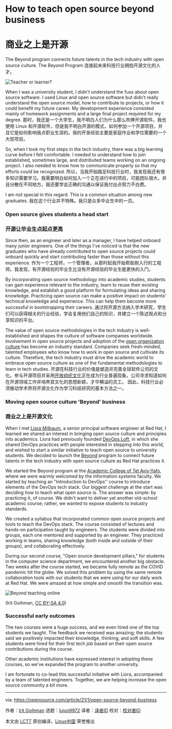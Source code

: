 [#]: collector: (lujun9972)
[#]: translator: (duoluoxiaosheng )
[#]: reviewer: ( )
[#]: publisher: ( )
[#]: url: ( )
[#]: subject: (How to teach open source beyond business)
[#]: via: (https://opensource.com/article/21/1/open-source-beyond-business)
[#]: author: (Irit Goihman https://opensource.com/users/iritgoihman)

How to teach open source beyond business
======
商业之上是开源
======
The Beyond program connects future talents in the tech industry with
open source culture.
The Beyond Program 连接起未来科技行业拥抱开源文化的人才。

![Teacher or learner?][1]

When I was a university student, I didn't understand the fuss about open source software. I used Linux and open source software but didn't really understand the open source model, how to contribute to projects, or how it could benefit my future career. My development experience consisted mainly of homework assignments and a large final project required for my degree.
那时，我还是一个大学生，我不明白人们为什么那么吹捧开源软件。我也使用 Linux 和开源软件，但是我不明白开源的模式，如何参加一个开源项目，并且它是如何影响我点职业生涯的。我的开发经验主要是家庭作业和学位需要的一个大型项目。

So, when I took my first steps in the tech industry, there was a big learning curve before I felt comfortable. I needed to understand how to join established, sometimes large, and distributed teams working on an ongoing project. I also needed to know how to communicate properly so that my efforts could be recognized.
所以，当我开始踏足科技行业时，我发现我还有很多知识需要学习。我需要明白如何加入一个正在进行中的项目，可能团队很大，并且分散在不同地方。我还要学会正确的沟通以保证我付出点努力不白费。

I am not special in this regard. This is a common situation among new graduates.
我在这个行业并不特殊。我只是众多毕业生中的一员。

### Open source gives students a head start
### 开源让毕业生点起点更高

Since then, as an engineer and later as a manager, I have helped onboard many junior engineers. One of the things I've noticed is that the new graduates who have already contributed to open source projects could onboard quickly and start contributing faster than those without this experience.
作为一个工程师，一个管理者，从那时起我开始帮助刚入行的工程师。我发现，有开源经验的毕业生比没有开源经验的毕业生能更快的入门。

By incorporating open source methodology into academic studies, students can gain experience relevant to the industry, learn to reuse their existing knowledge, and establish a good platform for formulating ideas and sharing knowledge. Practicing open source can make a positive impact on students' technical knowledge and experience. This can help them become more successful in bootstrapping their careers.
通过将开源方法纳入学术研究，学生们可以获得相关的行业经验，学会复用他们自己的知识，并建立一个陈述观点和分享知识的平台。

The value of open source methodologies in the tech industry is well-established and shapes the culture of software companies worldwide. Involvement in open source projects and adoption of the [open organization culture][2] has become an industry standard. Companies seek fresh-minded, talented employees who know how to work in open source and cultivate its culture. Therefore, the tech industry must drive the academic world to embrace open source culture as one of the fundamental methodologies to learn in tech studies.
开源在科技行业的价值是塑造并完善全球软件公司的文化。参与开源项目并采用[开放组织文化][2]正在成为行业普遍现象。公司寻求知道如何在开源领域工作并培养其文化的思想新颖，才华横溢的员工。
因此，科技行业必须推动学术界将开源文化作为学习科技研究的基本方法之一。

### Moving open source culture 'Beyond' business
### 商业之上是开源文化

When I met [Liora Milbaum][3], a senior principal software engineer at Red Hat, I learned we shared an interest in bringing open source culture and principles into academics. Liora had previously founded [DevOps Loft][4], in which she shared DevOps practices with people interested in stepping into this world, and wished to start a similar initiative to teach open source to university students. We decided to launch the [Beyond][5] program to connect future talents in the tech industry with open source culture as Red Hat practices it.

We started the Beyond program at the [Academic College of Tel Aviv-Yafo][6], where we were warmly welcomed by the information systems faculty. We started by teaching an "Introduction to DevOps'' course to introduce elements of the DevOps tech stack. Our biggest challenge at the start was deciding how to teach what open source is. The answer was simple: by practicing it, of course. We didn't want to deliver yet another old-school academic course; rather, we wanted to expose students to industry standards.

We created a syllabus that incorporated common open source projects and tools to teach the DevOps stack. The course consisted of lectures and hands-on participation taught by engineers. The students were divided into groups, each one mentored and supported by an engineer. They practiced working in teams, sharing knowledge (both inside and outside of their groups), and collaborating effectively.

During our second course, "Open source development pillars," for students in the computer science department, we encountered another big obstacle. Two weeks after the course started, we became fully remote as the COVID pandemic hit the globe. We solved this problem by using the same remote collaboration tools with our students that we were using for our daily work at Red Hat. We were amazed at how simple and smooth the transition was.

![Beyond teaching online][7]

(Irit Goihman, [CC BY-SA 4.0][8])

### Successful early outcomes

The two courses were a huge success, and we even hired one of the top students we taught. The feedback we received was amazing; the students said we positively impacted their knowledge, thinking, and soft skills. A few students were hired for their first tech job based on their open source contributions during the course.

Other academic institutions have expressed interest in adopting these courses, so we've expanded the program to another university.

I am fortunate to co-lead this successful initiative with Liora, accompanied by a team of talented engineers. Together, we are helping increase the open source community a bit more.

--------------------------------------------------------------------------------

via: https://opensource.com/article/21/1/open-source-beyond-business

作者：[Irit Goihman][a]
选题：[lujun9972][b]
译者：[译者ID](https://github.com/duoluoxiaosheng)
校对：[校对者ID](https://github.com/校对者ID)

本文由 [LCTT](https://github.com/LCTT/TranslateProject) 原创编译，[Linux中国](https://linux.cn/) 荣誉推出

[a]: https://opensource.com/users/iritgoihman
[b]: https://github.com/lujun9972
[1]: https://opensource.com/sites/default/files/styles/image-full-size/public/lead-images/osdc-lead-teacher-learner.png?itok=rMJqBN5G (Teacher or learner?)
[2]: https://opensource.com/open-organization/resources/open-org-definition
[3]: https://www.linkedin.com/in/lioramilbaum
[4]: https://www.devopsloft.io/
[5]: https://research.redhat.com/blog/2020/05/24/open-source-development-course-and-devops-methodology/
[6]: https://www.int.mta.ac.il/
[7]: https://opensource.com/sites/default/files/pictures/beyond_mta.png (Beyond teaching online)
[8]: https://creativecommons.org/licenses/by-sa/4.0/
